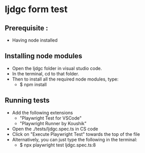# ljdgc form test

## Prerequisite :
- Having node installed

## Installing node modules
- Open the ljdgc folder in visual studio code.
- In the terminal, cd to that folder.
- Then to install all the required node modules, type:
  - $ npm install

## Running tests
- Add the following extensions
  - "Playwright Test for VSCode"
  - "Playwright Runner by Koushik"
- Open the ./tests/ljdgc.spec.ts in CS code
- Click on "Execute Playwright Test" towards the top of the file
- Alternatively, you can just type the following in the terminal:
  - $ npx playwright test ljdgc.spec.ts:8
